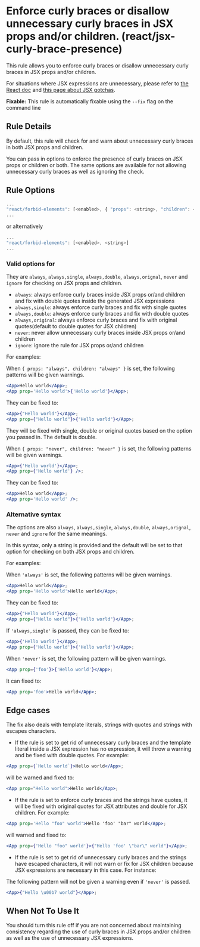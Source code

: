 # Enforce curly braces or disallow unnecessary curly braces in JSX props and/or children. (react/jsx-curly-brace-presence)

This rule allows you to enforce curly braces or disallow unnecessary curly braces in JSX props and/or children.

For situations where JSX expressions are unnecessary, please refer to [the React doc](https://facebook.github.io/react/docs/jsx-in-depth.html) and [this page about JSX gotchas](https://github.com/facebook/react/blob/v15.4.0-rc.3/docs/docs/02.3-jsx-gotchas.md#html-entities).

**Fixable:** This rule is automatically fixable using the `--fix` flag on the command line

## Rule Details

By default, this rule will check for and warn about unnecessary curly braces in both JSX props and children.

You can pass in options to enforce the presence of curly braces on JSX props or children or both. The same options are available for not allowing unnecessary curly braces as well as ignoring the check.

## Rule Options

```js
...
"react/forbid-elements": [<enabled>, { "props": <string>, "children": <string> }]
...
```

or alternatively

```js
...
"react/forbid-elements": [<enabled>, <string>]
...
```

### Valid options for <string>

They are `always`, `always,single`, `always,double`, `always,orignal`, `never` and `ignore` for checking on JSX props and children.

* `always`: always enforce curly braces inside JSX props or/and children and fix with double quotes inside the generated JSX expressions
* `always,single`: always enforce curly braces and fix with single quotes
* `always,double`: always enforce curly braces and fix with double quotes
* `always,original`: always enforce curly braces and fix with original quotes(default to double quotes for JSX children)
* `never`: never allow unnecessary curly braces inside JSX props or/and children
* `ignore`: ignore the rule for JSX props or/and children

For examples:

When `{ props: "always", children: "always" }` is set, the following patterns will be given warnings.

```jsx
<App>Hello world</App>;
<App prop='Hello world'>{'Hello world'}</App>;
```

They can be fixed to:

```jsx
<App>{"Hello world"}</App>;
<App prop={"Hello world"}>{"Hello world"}</App>;
```

They will be fixed with single, double or original quotes based on the option you passed in. The default is double.

When `{ props: "never", children: "never" }` is set, the following patterns will be given warnings.

```jsx
<App>{'Hello world'}</App>;
<App prop={'Hello world'} />;
```

They can be fixed to:

```jsx
<App>Hello world</App>;
<App prop='Hello world' />;
```

### Alternative syntax

The options are also `always`, `always,single`, `always,double`, `always,orignal`, `never` and `ignore` for the same meanings.

In this syntax, only a string is provided and the default will be set to that option for checking on both JSX props and children.

For examples:

When `'always'` is set, the following patterns will be given warnings.

```jsx
<App>Hello world</App>;
<App prop='Hello world'>Hello world</App>;
```

They can be fixed to:
```jsx
<App>{"Hello world"}</App>;
<App prop={"Hello world"}>{"Hello world"}</App>;
```

If `'always,single'` is passed, they can be fixed to:

```jsx
<App>{'Hello world'}</App>;
<App prop={'Hello world'}>{'Hello world'}</App>;
```

When `'never'` is set, the following pattern will be given warnings.

```jsx
<App prop={'foo'}>{'Hello world'}</App>;
```

It can fixed to:

```jsx
<App prop='foo'>Hello world</App>;
```

## Edge cases

The fix also deals with template literals, strings with quotes and strings with escapes characters.

* If the rule is set to get rid of unnecessary curly braces and the template literal inside a JSX expression has no expression, it will throw a warning and be fixed with double quotes. For example:

```jsx
<App prop={`Hello world`}>Hello world</App>;
```

will be warned and fixed to:

```jsx
<App prop="Hello world">Hello world</App>;
```

* If the rule is set to enforce curly braces and the strings have quotes, it will be fixed with original quotes for JSX attributes and double for JSX children. For example:


```jsx
<App prop='Hello "foo" world'>Hello 'foo' "bar" world</App>;
```

will warned and fixed to:

```jsx
<App prop={'Hello "foo" world'}>{"Hello 'foo' \"bar\" world"}</App>;
```

* If the rule is set to get rid of unnecessary curly braces and the strings have escaped characters, it will not warn or fix for JSX children because JSX expressions are necessary in this case. For instance:

The following pattern will not be given a warning even if `'never'` is passed.

```jsx
<App>{"Hello \u00b7 world"}</App>;
```

## When Not To Use It

You should turn this rule off if you are not concerned about maintaining consistency regarding the use of curly braces in JSX props and/or children as well as the use of unnecessary JSX expressions.
